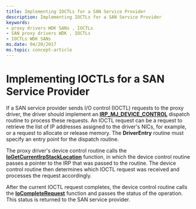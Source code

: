 ```yaml
---
title: Implementing IOCTLs for a SAN Service Provider
description: Implementing IOCTLs for a SAN Service Provider
keywords:
- proxy drivers WDK SANs , IOCTLs
- SAN proxy drivers WDK , IOCTLs
- IOCTLs WDK SANs
ms.date: 04/20/2017
ms.topic: concept-article
---
```


# Implementing IOCTLs for a SAN Service Provider





If a SAN service provider sends I/O control (IOCTL) requests to the proxy driver, the driver should implement an [**IRP\_MJ\_DEVICE\_CONTROL**](../kernel/irp-mj-device-control.md) dispatch routine to process these requests. An IOCTL request can be a request to retrieve the list of IP addresses assigned to the driver's NICs, for example, or a request to allocate or release memory. The **DriverEntry** routine must specify an entry point for the dispatch routine.

The proxy driver's device control routine calls the [**IoGetCurrentIrpStackLocation**](/windows-hardware/drivers/ddi/wdm/nf-wdm-iogetcurrentirpstacklocation) function, in which the device control routine passes a pointer to the IRP that was passed to the routine. The device control routine then determines which IOCTL request was received and processes the request accordingly.

After the current IOCTL request completes, the device control routine calls the [**IoCompleteRequest**](/windows-hardware/drivers/ddi/wdm/nf-wdm-iocompleterequest) function and passes the status of the operation. This status is returned to the SAN service provider.

 

